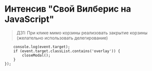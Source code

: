 # Интенсив "Свой Вилберис на JavaScript"

>ДЗ1:
При клике мимо корзины реализовать закрытие корзины (желательно использовать делегирование)

```document.querySelector('body').addEventListener('click', function(event) {  
    console.log(event.target);  
    if (event.target.classList.contains('overlay')) {  
        closeModal();  
    }  
});
```
